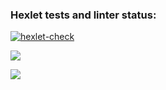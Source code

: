 ### Hexlet tests and linter status:
[![hexlet-check](https://github.com/aspogorelova/frontend-project-46/actions/workflows/hexlet-check.yml/badge.svg)](https://github.com/aspogorelova/frontend-project-46/actions/workflows/hexlet-check.yml)

<a href="https://codeclimate.com/github/aspogorelova/frontend-project-46/maintainability"><img src="https://api.codeclimate.com/v1/badges/0e1629559643fa2211b4/maintainability" /></a>

<a href="https://codeclimate.com/github/aspogorelova/frontend-project-46/test_coverage"><img src="https://api.codeclimate.com/v1/badges/0e1629559643fa2211b4/test_coverage" /></a>